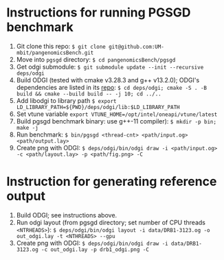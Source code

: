 # Instructions for running PGSGD benchmark

1. Git clone this repo: `$ git clone git@github.com:UM-mbit/pangenomicsBench.git`
2. Move into `pgsgd` directory: `$ cd pangenomicsBench/pgsgd`
3. Get odgi submodule: `$ git submodule update --init --recursive deps/odgi`
4. Build ODGI (tested with cmake v3.28.3 and g++ v13.2.0); ODGI's dependencies are listed in its [repo](https://github.com/pangenome/odgi?tab=readme-ov-file#building-from-source): `$ cd deps/odgi; cmake -S . -B build && cmake --build build -- -j 10; cd ../..`
5. Add libodgi to library path `$ export LD_LIBRARY_PATH=${PWD}/deps/odgi/lib:$LD_LIBRARY_PATH`
5. Set vtune variable `export VTUNE_HOME=/opt/intel/oneapi/vtune/latest`
6. Build pgsgd benchmark binary: use g++-11 compiler): `$ mkdir -p bin; make -j`
7. Run benchmark: `$ bin/pgsgd <thread-cnt> <path/input.og> <path/output.lay>`
8. Create png with ODGI: `$ deps/odgi/bin/odgi draw -i <path/input.og> -c <path/layout.lay> -p <path/fig.png> -C`


# Instruction for generating reference output

1. Build ODGI; see instructions above.
2. Run odgi layout (from pgsgd directory; set number of CPU threads `<NTRHEADS>`): `$ deps/odgi/bin/odgi layout -i data/DRB1-3123.og -o out_odgi.lay -t <NTHREADS> --gpu`
9. Create png with ODGI: `$ deps/odgi/bin/odgi draw -i data/DRB1-3123.og -c out_odgi.lay -p drb1_odgi.png -C`
